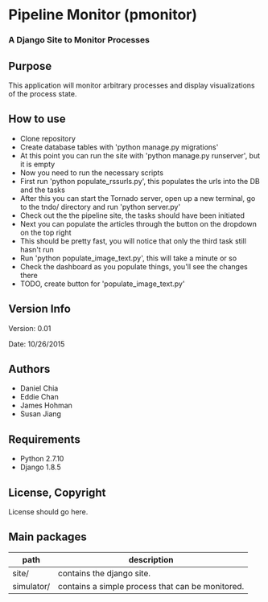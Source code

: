 # Pipeline Monitor (pmonitor)
### A Django Site to Monitor Processes

## Purpose
This application will monitor arbitrary processes and display 
visualizations of the process state. 

## How to use
* Clone repository
* Create database tables with 'python manage.py migrations'
* At this point you can run the site with 'python manage.py runserver', but it is empty
* Now you need to run the necessary scripts
* First run 'python populate_rssurls.py', this populates the urls into the DB and the tasks
* After this you can start the Tornado server, open up a new terminal, go to the tndo/ directory and run 'python server.py'
* Check out the the pipeline site, the tasks should have been initiated
* Next you can populate the articles through the button on the dropdown on the top right
* This should be pretty fast, you will notice that only	the third task still hasn't run
* Run 'python populate_image_text.py', this will take a minute or so
* Check the dashboard as you populate things, you'll see the changes there 
* TODO, create button for 'populate_image_text.py'

## Version Info
Version: 0.01

Date: 10/26/2015

## Authors
 * Daniel Chia
 * Eddie Chan
 * James Hohman
 * Susan Jiang


## Requirements
 * Python 2.7.10
 * Django 1.8.5


## License, Copyright
License should go here.

## Main packages
| path | description |
-------|--------------
| site/ | contains the django site. |
| simulator/ | contains a simple process that can be monitored. |
 

